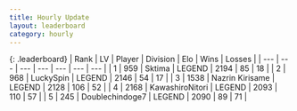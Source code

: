 ```yaml
---
title: Hourly Update
layout: leaderboard
category: hourly
---
```


{: .leaderboard}
| Rank | LV | Player | Division | Elo | Wins | Losses |
| --- | --- | --- | --- | --- | --- | --- |
| <span data-change="0">1</span> | 959 | <span title="ID: 353063">Sktima</span> | LEGEND | <span data-change="0">2194</span> | <span data-change="0">85</span> | <span data-change="0">18</span> |
| <span data-change="0">2</span> | 968 | <span title="ID: 498412">LuckySpin</span> | LEGEND | <span data-change="0">2146</span> | <span data-change="0">54</span> | <span data-change="0">17</span> |
| <span data-change="0">3</span> | 1538 | <span title="ID: 315148">Nazrin Kirisame</span> | LEGEND | <span data-change="0">2128</span> | <span data-change="0">106</span> | <span data-change="0">52</span> |
| <span data-change="0">4</span> | 2168 | <span title="ID: 164871">KawashiroNitori</span> | LEGEND | <span data-change="0">2093</span> | <span data-change="0">110</span> | <span data-change="0">57</span> |
| <span data-change="5">5</span> | 245 | <span title="ID: 245040">Doublechindoge7</span> | LEGEND | <span data-change="45">2090</span> | <span data-change="7">89</span> | <span data-change="0">71</span> |